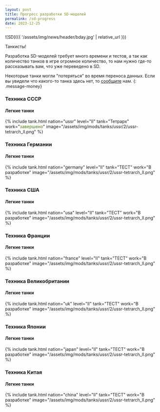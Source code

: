 ```yaml
---
layout: post
title: Прогресс разработки SD-моделей
permalink: /sd-progress
date: 2023-12-25
---
```


![SD]({{ '/assets/img/news/header/bday.jpg' | relative_url }})

Танкисты!

Разработка SD-моделей требует много времени и тестов, а так как количество танков в игре огромное количество, то нам нужно где-то рассказывать вам, что уже переведено в SD.

Некоторые танки могли "потеряться" во время переноса данных. Если вы увидели что какого-то танка здесь нет, то [сообщите](https://discord.gg/36mrMDeFMJ) нам.
{: .message-money}

### Техника СССР

#### Легкие танки

{% include tank.html nation="ussr" level="II" tank="Тетрарх" work="<span style='color: #467d0c'>завершено</span>" image="/assets/img/mods/tanks/ussr/2/ussr-tetrarch_ll.png" %}

### Техника Германии

#### Легкие танки

{% include tank.html nation="germany" level="II" tank="ТЕСТ" work="В разработке" image="/assets/img/mods/tanks/ussr/2/ussr-tetrarch_ll.png" %}

### Техника США

#### Легкие танки

{% include tank.html nation="usa" level="II" tank="ТЕСТ" work="В разработке" image="/assets/img/mods/tanks/ussr/2/ussr-tetrarch_ll.png" %}

### Техника Франции

#### Легкие танки

{% include tank.html nation="france" level="II" tank="ТЕСТ" work="В разработке" image="/assets/img/mods/tanks/ussr/2/ussr-tetrarch_ll.png" %}

### Техника Великобритании

#### Легкие танки

{% include tank.html nation="uk" level="II" tank="ТЕСТ" work="В разработке" image="/assets/img/mods/tanks/ussr/2/ussr-tetrarch_ll.png" %}

### Техника Японии

#### Легкие танки

{% include tank.html nation="japan" level="II" tank="ТЕСТ" work="В разработке" image="/assets/img/mods/tanks/ussr/2/ussr-tetrarch_ll.png" %}

### Техника Китая

#### Легкие танки

{% include tank.html nation="china" level="II" tank="ТЕСТ" work="В разработке" image="/assets/img/mods/tanks/ussr/2/ussr-tetrarch_ll.png" %}